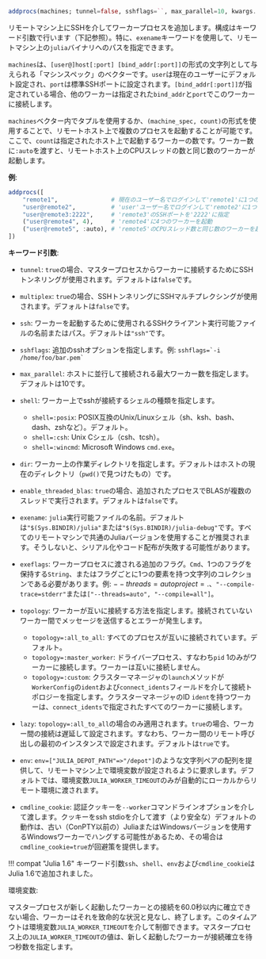 ```julia
addprocs(machines; tunnel=false, sshflags=``, max_parallel=10, kwargs...) -> プロセス識別子のリスト
```

リモートマシン上にSSHを介してワーカープロセスを追加します。構成はキーワード引数で行います（下記参照）。特に、`exename`キーワードを使用して、リモートマシン上の`julia`バイナリへのパスを指定できます。

`machines`は、`[user@]host[:port] [bind_addr[:port]]`の形式の文字列として与えられる「マシンスペック」のベクターです。`user`は現在のユーザーにデフォルト設定され、`port`は標準SSHポートに設定されます。`[bind_addr[:port]]`が指定されている場合、他のワーカーは指定された`bind_addr`と`port`でこのワーカーに接続します。

`machines`ベクター内でタプルを使用するか、`(machine_spec, count)`の形式を使用することで、リモートホスト上で複数のプロセスを起動することが可能です。ここで、`count`は指定されたホスト上で起動するワーカーの数です。ワーカー数に`:auto`を渡すと、リモートホスト上のCPUスレッドの数と同じ数のワーカーが起動します。

**例**:

```julia
addprocs([
    "remote1",               # 現在のユーザー名でログインして'remote1'に1つのワーカー
    "user@remote2",          # 'user'ユーザー名でログインして'remote2'に1つのワーカー
    "user@remote3:2222",     # 'remote3'のSSHポートを'2222'に指定
    ("user@remote4", 4),     # 'remote4'に4つのワーカーを起動
    ("user@remote5", :auto), # 'remote5'のCPUスレッド数と同じ数のワーカーを起動
])
```

**キーワード引数**:

  * `tunnel`: `true`の場合、マスタープロセスからワーカーに接続するためにSSHトンネリングが使用されます。デフォルトは`false`です。
  * `multiplex`: `true`の場合、SSHトンネリングにSSHマルチプレクシングが使用されます。デフォルトは`false`です。
  * `ssh`: ワーカーを起動するために使用されるSSHクライアント実行可能ファイルの名前またはパス。デフォルトは`"ssh"`です。
  * `sshflags`: 追加のsshオプションを指定します。例: ```sshflags=`-i /home/foo/bar.pem` ```
  * `max_parallel`: ホストに並行して接続される最大ワーカー数を指定します。デフォルトは10です。
  * `shell`: ワーカー上でsshが接続するシェルの種類を指定します。

      * `shell=:posix`: POSIX互換のUnix/Linuxシェル（sh、ksh、bash、dash、zshなど）。デフォルト。
      * `shell=:csh`: Unix Cシェル（csh、tcsh）。
      * `shell=:wincmd`: Microsoft Windows `cmd.exe`。
  * `dir`: ワーカー上の作業ディレクトリを指定します。デフォルトはホストの現在のディレクトリ（`pwd()`で見つけたもの）です。
  * `enable_threaded_blas`: `true`の場合、追加されたプロセスでBLASが複数のスレッドで実行されます。デフォルトは`false`です。
  * `exename`: `julia`実行可能ファイルの名前。デフォルトは`"$(Sys.BINDIR)/julia"`または`"$(Sys.BINDIR)/julia-debug"`です。すべてのリモートマシンで共通のJuliaバージョンを使用することが推奨されます。そうしないと、シリアル化やコード配布が失敗する可能性があります。
  * `exeflags`: ワーカープロセスに渡される追加のフラグ。`Cmd`、1つのフラグを保持する`String`、またはフラグごとに1つの要素を持つ文字列のコレクションである必要があります。例: $--threads=auto project=.$、`"--compile-trace=stderr"`または`["--threads=auto", "--compile=all"]`。
  * `topology`: ワーカーが互いに接続する方法を指定します。接続されていないワーカー間でメッセージを送信するとエラーが発生します。

      * `topology=:all_to_all`: すべてのプロセスが互いに接続されています。デフォルト。
      * `topology=:master_worker`: ドライバープロセス、すなわち`pid` 1のみがワーカーに接続します。ワーカーは互いに接続しません。
      * `topology=:custom`: クラスターマネージャの`launch`メソッドが`WorkerConfig`の`ident`および`connect_idents`フィールドを介して接続トポロジーを指定します。クラスターマネージャのID `ident`を持つワーカーは、`connect_idents`で指定されたすべてのワーカーに接続します。
  * `lazy`: `topology=:all_to_all`の場合のみ適用されます。`true`の場合、ワーカー間の接続は遅延して設定されます。すなわち、ワーカー間のリモート呼び出しの最初のインスタンスで設定されます。デフォルトは`true`です。
  * `env`: `env=["JULIA_DEPOT_PATH"=>"/depot"]`のような文字列ペアの配列を提供して、リモートマシン上で環境変数が設定されるように要求します。デフォルトでは、環境変数`JULIA_WORKER_TIMEOUT`のみが自動的にローカルからリモート環境に渡されます。
  * `cmdline_cookie`: 認証クッキーを`--worker`コマンドラインオプションを介して渡します。クッキーをssh stdioを介して渡す（より安全な）デフォルトの動作は、古い（ConPTY以前の）JuliaまたはWindowsバージョンを使用するWindowsワーカーでハングする可能性があるため、その場合は`cmdline_cookie=true`が回避策を提供します。

!!! compat "Julia 1.6"
    キーワード引数`ssh`、`shell`、`env`および`cmdline_cookie`はJulia 1.6で追加されました。


環境変数:

マスタープロセスが新しく起動したワーカーとの接続を60.0秒以内に確立できない場合、ワーカーはそれを致命的な状況と見なし、終了します。このタイムアウトは環境変数`JULIA_WORKER_TIMEOUT`を介して制御できます。マスタープロセス上の`JULIA_WORKER_TIMEOUT`の値は、新しく起動したワーカーが接続確立を待つ秒数を指定します。
